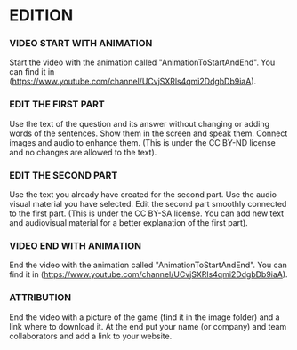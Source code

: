 # EDITION

### VIDEO START WITH ANIMATION
Start the video with the animation called "AnimationToStartAndEnd". You can find it in (https://www.youtube.com/channel/UCvjSXRls4qmi2DdgbDb9iaA). 

### EDIT THE FIRST PART
Use the text of the question and its answer without changing or adding words of the sentences. Show them in the screen and speak them. Connect images and audio to enhance them. (This is under the CC BY-ND license and no changes are allowed to the text).

### EDIT THE SECOND PART
Use the text you already have created for the second part. Use the audio visual material you have selected. Edit the second part smoothly connected to the first part. (This is under the CC BY-SA license. You can add new text and audiovisual material for a better explanation of the first part).

### VIDEO END WITH ANIMATION
End the video with the animation called "AnimationToStartAndEnd". You can find it in (https://www.youtube.com/channel/UCvjSXRls4qmi2DdgbDb9iaA). 

### ATTRIBUTION
End the video with a picture of the game (find it in the image folder) and a link where to download it. At the end put your name (or company) and team collaborators and add a link to your website.
